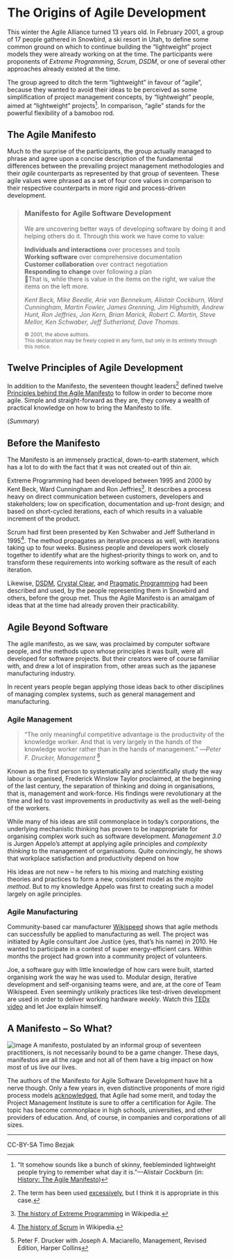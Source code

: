 # The Origins of Agile Development
<!-- 1.1.1 Origins of Agile
Many people entering the Agile world see the Agile Manifesto as the beginning of the world, where it was really the summing up of much previous work.
The purpose of this LO is to anchor the ideas of Agile development in earlier work, giving the learners a continuity from the past to the present. -->
This winter the Agile Alliance turned 13 years old. In February 2001, a group of 17 people gathered in Snowbird, a ski resort in Utah, to define some common ground on which to continue building the “lightweight” project models they were already working on at the time. The participants were proponents of _Extreme Programming_, _Scrum_, _DSDM_, or one of several other approaches already existed at the time.

The group agreed to ditch the term “lightweight” in favour of “agile”, because they wanted to avoid their ideas to be perceived as some simplification of project management concepts, by “lightweight” people, aimed at “lightweight” projects[^1]. In comparison, “agile” stands for the powerful flexibility of a bamoboo rod.

## The Agile Manifesto
Much to the surprise of the participants, the group actually managed to phrase and agree upon a concise description of the fundamental differences between the prevailing project management methodologies and their _agile_ counterparts as represented by that group of seventeen. These agile values were phrased as a set of four core values in comparison to their respective counterparts in more rigid and process-driven development.

> ### Manifesto for Agile Software Development
>
> We are uncovering better ways of developing
> software by doing it and helping others do it.
> Through this work we have come to value:
> 
> **Individuals and interactions** over processes and tools    
> **Working software** over comprehensive documentation  
> **Customer collaboration** over contract negotiation  
> **Responding to change** over following a plan  
>
> That is, while there is value in the items on
> the right, we value the items on the left more.
>
> <em>Kent Beck, Mike Beedle, Arie van Bennekum, Alistair Cockburn,
> Ward Cunningham, Martin Fowler, James Grenning, Jim Highsmith,
> Andrew Hunt, Ron Jeffries, Jon Kern, Brian Marick, Robert C.
> Martin, Steve Mellor, Ken Schwaber, Jeff Sutherland, Dave Thomas.</em>
>
> <sub>© 2001, the above authors.  
> This declaration may be freely copied in any form, 
> but only in its entirety through this notice.</sub>



## Twelve Principles of Agile Development
In addition to the Manifesto, the seventeen thought leaders[^5] defined twelve [Principles behind the Agile Manifesto][4] to follow in order to become more agile. Simple and straight-forward as they are, they convey a wealth of practical knowledge on how to bring the Manifesto to life.

(_Summary_)

## Before the Manifesto
The Manifesto is an immensely practical, down-to-earth statement, which has a lot to do with the fact that it was not created out of thin air.

Extreme Programming had been developed between 1995 and 2000 by Kent Beck, Ward Cunningham and Ron Jeffries[^2]. It describes a process heavy on direct communication between customers, developers and stakeholders; low on specification, documentation and up-front design; and based on short-cycled iterations, each of which results in a valuable increment of the product.

Scrum had first been presented by Ken Schwaber and Jeff Sutherland in 1995[^3]. The method propagates an iterative process as well, with iterations taking up to four weeks. Business people and developers work closely together to identify what are the highest-priority things to work on, and to transform these requirements into working software as the result of each iteration.

Likewise, [DSDM][DSDM], [Crystal Clear][CC], and [Pragmatic Programming][Pragprog] had been described and used, by the people representing them in Snowbird and others, before the group met. Thus the Agile Manifesto is an amalgam of ideas that at the time had already proven their practicability.

## Agile Beyond Software
<!-- 1.1.3. Agile beyond software development
Agile is gaining increasing adoption throughout the organization.
The purpose of this LO is to introduce the learner to Agile beyond the software development team.
To be acceptable, this LO should include discussion of the tracks in the ICAgile roadmap - which disciplines are covered, and how the tracks integrate with one another to support the entire enterprise.  -->
The agile manifesto, as we saw, was proclaimed by computer software people, and the methods upon whose principles it was built, were all developed for software projects. But their creators were of course familiar with, and drew a lot of inspiration from, other areas such as the japanese manufacturing industry.

In recent years people began applying those ideas back to other disciplines of managing complex systems, such as general management and manufacturing.

### Agile Management
> “The only meaningful competitive advantage is the productivity of 
> the knowledge worker. And that is very largely in the hands of the
> knowledge worker rather than in the hands of management.”
> —<em>Peter F. Drucker, Management [^6]</em>

Known as the first person to systematically and scientifically study the way labour is organised, Frederick Winslow Taylor proclaimed, at the beginning of the last century, the separation of thinking and doing in organisations, that is, management and work-force. His findings were revolutionary at the time and led to vast improvements in productivity as well as the well-being of the workers.

While many of his ideas are still commonplace in today’s corporations, the underlying mechanistic thinking has proven to be inappropriate for organising complex work such as software development. _Management 3.0_ is Jurgen Appelo’s attempt at applying agile principles and _complexity thinking_ to the management of organisations. Quite convincingly, he shows that workplace satisfaction and productivity depend on how 

His ideas are not new – he refers to his mixing and matching existing theories and practices to form a new, consistent model as the _mojito method_. But to my knowledge Appelo was first to creating such a model largely on agile principles.

### Agile Manufacturing
Community-based car manufacturer [Wikispeed][6] shows that agile methods can successfully be applied to manufacturing as well. The project was initiated by Agile consultant Joe Justice (yes, that’s his name) in 2010. He wanted to participate in a contest of super energy-efficient cars. Within months the project had grown into a community project of volunteers.

Joe, a software guy with little knowledge of how cars were built, started organising work the way he was used to. Modular design, iterative development and self-organising teams were, and are, at the core of Team Wikispeed. Even seemingly unlikely practices like test-driven development are used in order to deliver working hardware _weekly_. Watch this [TEDx video][7] and let Joe explain himself.

<!--
### ICAgile Learning Tracks
-->


## A Manifesto – So What?
![image](images/manifestos.png "Screen shot from http://images.google.com?q=manifesto")
A manifesto, postulated by an informal group of seventeen practitioners, is not necessarily bound to be a game changer. These days, manifestos are all the rage and not all of them have a big impact on how most of us live our lives.

The authors of the Manifesto for Agile Software Development have hit a nerve though. Only a few years in, even distinctive proponents of more rigid process models [acknowledged][5], that Agile had some merit, and today the Project Management Institute is sure to offer a certification for Agile. The topic has become commonplace in high schools, universities, and other providers of education. And, of course, in companies and corporations of all sizes.

--------

CC-BY-SA Timo Bezjak

<!-- 
## Keeping the Manifesto Alive
-->
<!-- Links -->
[1]: http://agilemanifesto.org "Home of the Agile Manifesto"
[2]: http://en.wikipedia.org/wiki/ARPANET "ARPANET at Wikipedia"
[3]: http://www.forbes.com/sites/stevedenning/2011/05/04/innovation-applying-inspect-adapt-to-the-agile-manifesto/ "Steve Denning: Innovation: Applying “Inspect & Adapt” To The Agile Manifesto"
[4]: http://agilemanifesto.org/principles.html "Principles behind the Agile Manifesto"
[5]: http://www.computer.org/portal/web/computingnow/0709/whatsnew/software-r "Tom De Marco: Software Engineering: An Idea Whose Time Has Come and Gone?"
[6]: http://wikispeed.org "Team Wikispeed website"
[7]: http://youtu.be/x8jdx-lf2Dw "Joe Justice at TEDxRaineer"
[DSDM]: http://www.dsdm.org/ "DSDM Consortium"
[CC]: http://alistair.cockburn.us/Crystal+methodologies "Alistair Cockburn: Crystal Methodologies"
[Pragprog]: http://pragprog.com/about "About Pragmatic Programmers"
<!-- Footnotes -->

[^1]: “It somehow sounds like a bunch of skinny, feebleminded lightweight people trying to remember what day it is.”—Alistair Cockburn (in: <a href="http://agilemanifesto.org/history.html">History: The Agile Manifesto</a>)

[^2]: <a href="http://en.wikipedia.org/wiki/Extreme_programming#History">The history of Extreme Programming</a> in Wikipedia.

[^3]: <a href="http://en.wikipedia.org/wiki/Scrum_(software_development)#History">The history of Scrum</a> in Wikipedia.

[^5]: The term has been used <a href="http://www.gdi.ch/de/Think-Tank/Trend-News/Detail-Page/Die-Global-Thought-Leader-2013-br">excessively</a>, but I think it is appropriate in this case.

[^6]: Peter F. Drucker with Joseph A. Maciarello, Management, Revised Edition, Harper Collins
[^7]: Jurgen Appelo, Managemnt 3.0, Addison Wesley



